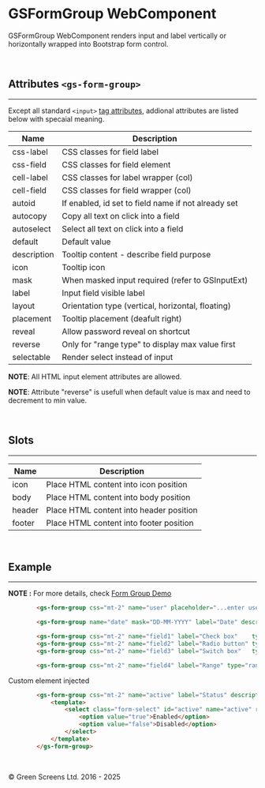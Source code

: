 # GSFormGroup WebComponent
 
GSFormGroup WebComponent renders input and label vertically or horizontally wrapped into Bootstrap form control.
 
<br>
 
## Attributes ```<gs-form-group>```
---

Except all standard ```<input>``` [tag attributes](https://developer.mozilla.org/en-US/docs/Web/HTML/Element/input#list), addional attributes are listed below with specaial meaning.

 
| Name               | Description                                              |
|--------------------|----------------------------------------------------------|
| css-label          | CSS classes for field label                              |
| css-field          | CSS classes for field element                            |
| cell-label         | CSS classes for label wrapper (col)                      |
| cell-field         | CSS classes for field wrapper (col)                      |
| autoid             | If enabled, id set to field name if not already set      |
| autocopy           | Copy all text on click into a field                      |
| autoselect         | Select all text on click into a field                    |
| default            | Default value                                            |
| description        | Tooltip content - describe field purpose                 |
| icon               | Tooltip icon                                             |
| mask               | When masked input required (refer to GSInputExt)         |
| label              | Input field visible label                                |
| layout             | Orientation type (vertical, horizontal, floating)        |
| placement          | Tooltip placement (deafult right)                        |
| reveal             | Allow password reveal on shortcut                        |
| reverse            | Only for "range type" to display max value first         |
| selectable         | Render select instead of input                           |

**NOTE**: All HTML input element attributes are allowed.

**NOTE**: Attribute "reverse" is usefull when default value is max and need to decrement to min value.

<br>
 
## Slots
---

| Name               | Description                                              |
|--------------------|----------------------------------------------------------|
| icon               | Place HTML content into icon position                    |
| body               | Place HTML content into body position                    |
| header             | Place HTML content into header position                  |
| footer             | Place HTML content into footer position                  |

<br>

## Example
---
 
**NOTE :**
For more details, check [Form Group Demo](../../demos/formgroup.html)
 
```html
        <gs-form-group css="mt-2" name="user" placeholder="...enter user name" label="Date" description="Login user"></gs-form-group>

        <gs-form-group name="date" mask="DD-MM-YYYY" label="Date" description="Masked date input"></gs-form-group>

        <gs-form-group css="mt-2" name="field1" label="Check box"    type="checkbox" checked></gs-form-group>
        <gs-form-group css="mt-2" name="field2" label="Radio button" type="radio" checked></gs-form-group>
        <gs-form-group css="mt-2" name="field3" label="Switch box"   type="switch" checked></gs-form-group>

        <gs-form-group css="mt-2" name="field4" label="Range" type="range" min="0" max="100" step="2"></gs-form-group>
```

Custom element injected
```html
        <gs-form-group css="mt-2" name="active" label="Status" description="test">
            <template>
                <select class="form-select" id="active" name="active" required>
                    <option value="true">Enabled</option>
                    <option value="false">Disabled</option>
                </select>
            </template>
        </gs-form-group>
```

<br>

&copy; Green Screens Ltd. 2016 - 2025
